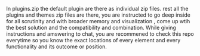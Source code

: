 In plugins.zip the default plugin are there as individual zip files. 
rest all the plugins and themes zip files are there, you are instructed to go deep inside for all scrutinity and with broader memory and visualization , come up wtih the best solution and the compatibility and combination.
While giving instructions and amswering to chat, you are recommened to check this repo everytime so you know the exact locations of every element and every functionality and its outcome or position.
